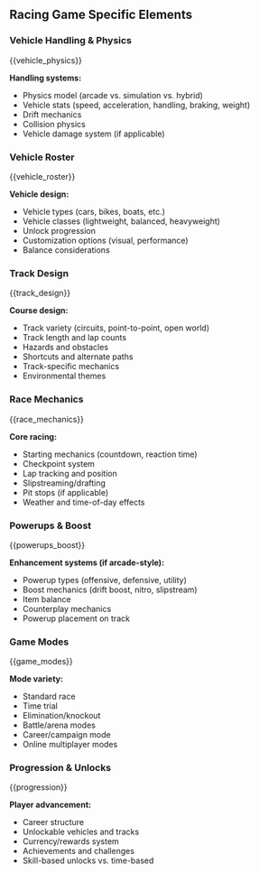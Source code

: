 ## Racing Game Specific Elements

### Vehicle Handling & Physics

{{vehicle_physics}}

**Handling systems:**

- Physics model (arcade vs. simulation vs. hybrid)
- Vehicle stats (speed, acceleration, handling, braking, weight)
- Drift mechanics
- Collision physics
- Vehicle damage system (if applicable)

### Vehicle Roster

{{vehicle_roster}}

**Vehicle design:**

- Vehicle types (cars, bikes, boats, etc.)
- Vehicle classes (lightweight, balanced, heavyweight)
- Unlock progression
- Customization options (visual, performance)
- Balance considerations

### Track Design

{{track_design}}

**Course design:**

- Track variety (circuits, point-to-point, open world)
- Track length and lap counts
- Hazards and obstacles
- Shortcuts and alternate paths
- Track-specific mechanics
- Environmental themes

### Race Mechanics

{{race_mechanics}}

**Core racing:**

- Starting mechanics (countdown, reaction time)
- Checkpoint system
- Lap tracking and position
- Slipstreaming/drafting
- Pit stops (if applicable)
- Weather and time-of-day effects

### Powerups & Boost

{{powerups_boost}}

**Enhancement systems (if arcade-style):**

- Powerup types (offensive, defensive, utility)
- Boost mechanics (drift boost, nitro, slipstream)
- Item balance
- Counterplay mechanics
- Powerup placement on track

### Game Modes

{{game_modes}}

**Mode variety:**

- Standard race
- Time trial
- Elimination/knockout
- Battle/arena modes
- Career/campaign mode
- Online multiplayer modes

### Progression & Unlocks

{{progression}}

**Player advancement:**

- Career structure
- Unlockable vehicles and tracks
- Currency/rewards system
- Achievements and challenges
- Skill-based unlocks vs. time-based

